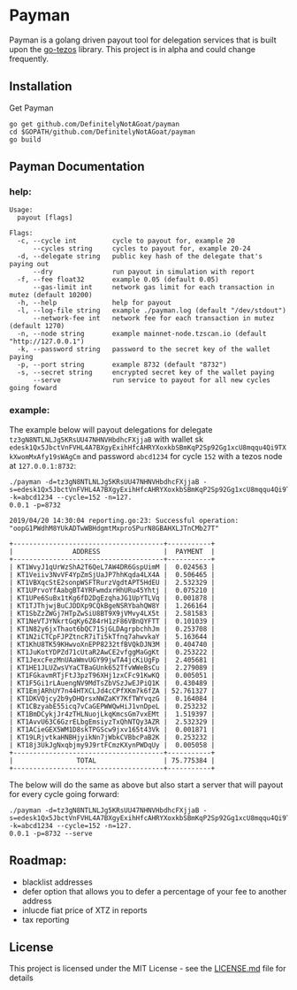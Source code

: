 # Payman

Payman is a golang driven payout tool for delegation services that is built upon the [go-tezos](https://github.com/DefinitelyNotAGoat/go-tezos) library. This project is in alpha and could change frequently. 

## Installation

Get Payman 
```
go get github.com/DefinitelyNotAGoat/payman
cd $GOPATH/github.com/DefinitelyNotAGoat/payman
go build
```

## Payman Documentation

### help:

```
Usage:
  payout [flags]

Flags:
  -c, --cycle int         cycle to payout for, example 20
      --cycles string     cycles to payout for, example 20-24
  -d, --delegate string   public key hash of the delegate that's paying out
      --dry               run payout in simulation with report
  -f, --fee float32       example 0.05 (default 0.05)
      --gas-limit int     network gas limit for each transaction in mutez (default 10200)
  -h, --help              help for payout
  -l, --log-file string   example ./payman.log (default "/dev/stdout")
      --network-fee int   network fee for each transaction in mutez (default 1270)
  -n, --node string       example mainnet-node.tzscan.io (default "http://127.0.0.1")
  -k, --password string   password to the secret key of the wallet paying
  -p, --port string       example 8732 (default "8732")
  -s, --secret string     encrypted secret key of the wallet paying
      --serve             run service to payout for all new cycles going foward
```

### example: 
The example below will payout delegations for delegate `tz3gN8NTLNLJg5KRsUU47NHNVHbdhcFXjjaB` with wallet sk `edesk1Qx5JbctVnFVHL4A7BXgyExihHfcAHRYXoxkbSBmKqP2Sp92Gg1xcU8mqqu4Qi9TXkXwomMxAfy19sWAgCm` and password `abcd1234` for cycle `152` with a tezos node at `127.0.0.1:8732`:
```
./payman -d=tz3gN8NTLNLJg5KRsUU47NHNVHbdhcFXjjaB -s=edesk1Qx5JbctVnFVHL4A7BXgyExihHfcAHRYXoxkbSBmKqP2Sp92Gg1xcU8mqqu4Qi9TXkXwomMxAfy19sWAgCm -k=abcd1234 --cycle=152 -n=127.
0.0.1 -p=8732

2019/04/20 14:30:04 reporting.go:23: Successful operation: "oopG1PWdhM8YUkADTwWBHdgmtMxproSPurN8GBAHXLJTnCMb27T"

+--------------------------------------+-----------+
|               ADDRESS                |  PAYMENT  |
+--------------------------------------+-----------+
| KT1WvyJ1qUrWzShA2T6QeL7AW4DR6GspUimM |  0.024563 |
| KT1Veiiv3NvVF4YpZmSjUaJP7hhKqda4LX4A |  0.506465 |
| KT1VBXqcStE2sonpWSFTRurzVgdtAPT5HdEU |  2.532329 |
| KT1UPrvoYfAabgBT4YRFwmdxrHhURu45Yhtj |  0.075210 |
| KT1UPe6SuBx1tKg6fD2DgEzqhaJG1UpYTLVq |  0.001878 |
| KT1TJThjwjBuCJDDXp9CQkBgeNSRYbahQW8Y |  1.266164 |
| KT1SbZzZWGj7HTpZwSiU8BT9X9jVMvy4LX5t |  2.581583 |
| KT1NeVTJYNkrtGqKy6Z84rH1zF86VBnQYFTT |  0.101039 |
| KT1N82y6jxThaot6bQC71SjGLDAgrpbchhJm |  0.253708 |
| KT1N2iCTCpFJPZtncR7iTi5kTfnq7ahwvkaY |  5.163644 |
| KT1KhU8TK59KHwvoXnEPP8232tfBVQkDJN3M |  0.404740 |
| KT1JuKotYDPZd71cUtaR2AwCE2vfggMaGgKt |  0.253222 |
| KT1JexcFezMnUAaWmvUGY99jwTA4jcKiUgFp |  2.405681 |
| KT1HE1JLUZwsVYaCTBaGUnk652TfvWWeBsCu |  2.279089 |
| KT1FGkavmRTjFtJ3pzT96XHj1zxCFc91KwKQ |  0.005051 |
| KT1F5Gi1rLAuengNV9MdTsZbVSzJwEJPiQ1K |  0.430489 |
| KT1EmjARhUY7n44HTXCLJd4cCPfXKm7k6fZA | 52.761327 |
| KT1DKVQjcy2b9yDHQrsxNWZaKY7KfTWYvqzG |  0.164084 |
| KT1CBzyabE55icq7vCaGEPWWQwHiJ1vnDpeL |  0.253232 |
| KT1BmDCykjJr4zTHLNuojLkqKmcsGm7vxEMt |  1.519397 |
| KT1AvvU63C6GzrELbgEmsiyzTxQhNTQy3AZR |  2.532329 |
| KT1ACieGEX5WM1D8skTPGScw9jxv165t43Vk |  0.001871 |
| KT19LRjvtkaHNBHjyikNn7jWbkCVBbcPaB2K |  0.253232 |
| KT18j3UkJgNxqbjmy9J9rtFCmzKXynPWDqUy |  0.005058 |
+--------------------------------------+-----------+
|                TOTAL                 | 75.775384 |
+--------------------------------------+-----------+
```

The below will do the same as above but also start a server that will payout for every cycle going forward:
```
./payman -d=tz3gN8NTLNLJg5KRsUU47NHNVHbdhcFXjjaB -s=edesk1Qx5JbctVnFVHL4A7BXgyExihHfcAHRYXoxkbSBmKqP2Sp92Gg1xcU8mqqu4Qi9TXkXwomMxAfy19sWAgCm -k=abcd1234 --cycle=152 -n=127.
0.0.1 -p=8732 --serve
``` 

## Roadmap:
* blacklist addresses
* defer option that allows you to defer a percentage of your fee to another address
* inlucde fiat price of XTZ in reports
* tax reporting

## License

This project is licensed under the MIT License - see the [LICENSE.md](LICENSE.md) file for details